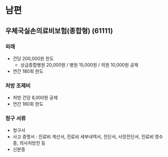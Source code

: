 # 남편
## 우체국실손의료비보험(종합형) (61111)
### 외래
- 건당 200,000원 한도
   - 상급종합병원 20,000원 / 병원 15,000원 / 의원 10,000원 공제
- 연간 180회 한도
### 처방 조제비
- 처방 건당 8,000원 공제
- 연간 180회 한도
### 청구 서류
- 청구서
- 사고 증명서 : 진료비 계산서, 진료비 세부내역서, 진단서, 사망진단서, 진료비 영수증, 의사처방전 등
- 신분증